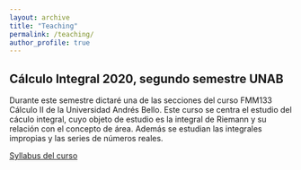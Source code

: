 ```yaml
---
layout: archive
title: "Teaching"
permalink: /teaching/
author_profile: true
---
```



## Cálculo Integral 2020, segundo semestre UNAB

Durante este semestre dictaré una de las secciones del curso FMM133 Cálculo II de la Universidad Andrés Bello. Este curso se centra el estudio del cáculo integral, cuyo objeto de estudio es la integral de Riemann y su relación con el concepto de área. Además se estudian las integrales impropias y las series de números reales.

[Syllabus del curso]((/files/Calculo_2_Syllabus_2020_2.pdf))
